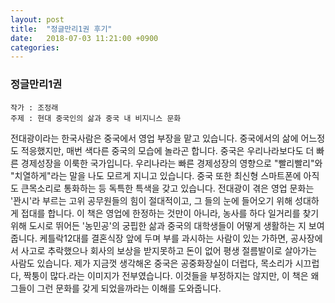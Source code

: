 ```yaml
---
layout: post
title:  "정글만리1권 후기"
date:   2018-07-03 11:21:00 +0900
categories: 
---
```



### 정글만리1권

```
작가 : 조정래
주제 : 현대 중국인의 삶과 중국 내 비지니스 문화
```

전대광이라는 한국사람은 중국에서 영업 부장을 맡고 있습니다. 중국에서의 삶에 어느정도 적응했지만,  매번 색다른 중국의 모습에 놀라곤 합니다. 중국은 우리나라보다도 더 빠른 경제성장을 이룩한 국가입니다.  우리나라는 빠른 경제성장의 영향으로 "빨리빨리"와 "치열하게"라는 말을 나도 모르게 지니고 있습니다. 중국 또한 최신형 스마트폰에 아직도 큰목소리로 통화하는 등 독특한 특색을 갖고 있습니다. 전대광이 겪은 영업 문화는 '꽌시'라 부르는 고위 공무원들의 힘이 절대적이고, 그 들의 눈에 들어오기 위해 성대하게 접대를 합니다.  이 책은 영업에 한정하는 것만이 아니라, 농사를 하다 일거리를 찾기위해 도시로 뛰어든 '농민공'의 궁핍한 삶과 중국의 대학생들이 어떻게 생활하는 지 보여줍니다. 케틀락12대를 결혼식장 앞에 두며 부를 과시하는 사람이 있는 가하면, 공사장에서 사고로 추락했으나 회사의 보상을 받지못하고 돈이 없어 평생 절름발이로 살아가는 사람도 있습니다. 제가 지금껏 생각해온 중국은  공중화장실이 더럽다, 목소리가 시끄럽다, 짝퉁이 많다.라는 이미지가 전부였습니다. 이것들을 부정하지는 않지만, 이 책은 왜 그들이 그런 문화를 갖게 되었을까라는 이해를 도와줍니다.
